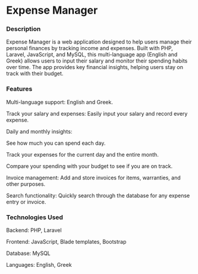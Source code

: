 # Expense Manager

### Description

Expense Manager is a web application designed to help users manage their personal finances by tracking income and expenses. Built with PHP, Laravel, JavaScript, and MySQL, this multi-language app (English and Greek) allows users to input their salary and monitor their spending habits over time. The app provides key financial insights, helping users stay on track with their budget.

### Features

Multi-language support: English and Greek.

Track your salary and expenses: Easily input your salary and record every expense.

Daily and monthly insights:

See how much you can spend each day.

Track your expenses for the current day and the entire month.

Compare your spending with your budget to see if you are on track.


Invoice management: Add and store invoices for items, warranties, and other purposes.

Search functionality: Quickly search through the database for any expense entry or invoice.


### Technologies Used

Backend: PHP, Laravel

Frontend: JavaScript, Blade templates, Bootstrap

Database: MySQL

Languages: English, Greek

